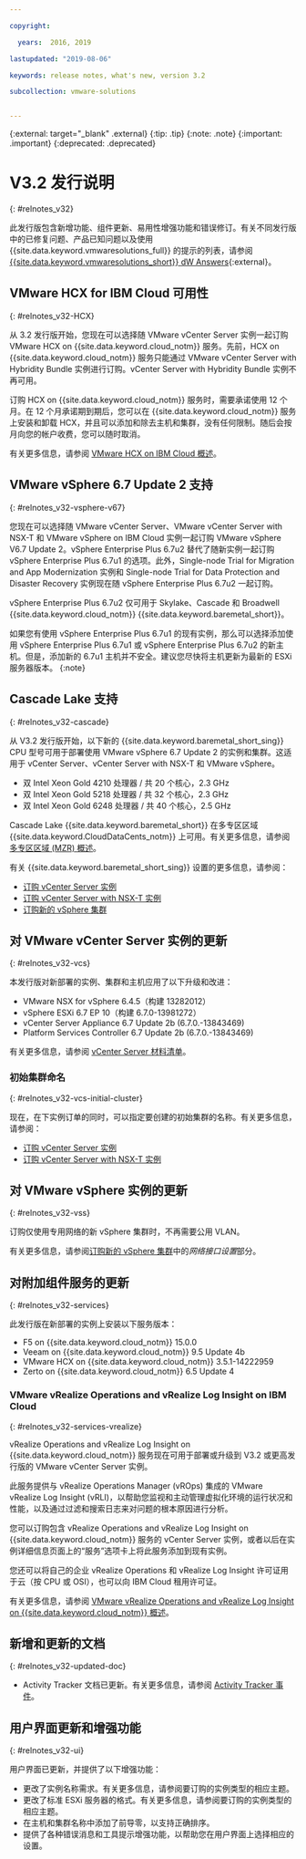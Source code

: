 ```yaml
---

copyright:

  years:  2016, 2019

lastupdated: "2019-08-06"

keywords: release notes, what's new, version 3.2

subcollection: vmware-solutions


---
```


{:external: target="_blank" .external}
{:tip: .tip}
{:note: .note}
{:important: .important}
{:deprecated: .deprecated}

# V3.2 发行说明
{: #relnotes_v32}

此发行版包含新增功能、组件更新、易用性增强功能和错误修订。有关不同发行版中的已修复问题、产品已知问题以及使用 {{site.data.keyword.vmwaresolutions_full}} 的提示的列表，请参阅 [{{site.data.keyword.vmwaresolutions_short}} dW Answers](https://developer.ibm.com/answers/topics/cloudvmw/){:external}。

## VMware HCX for IBM Cloud 可用性
{: #relnotes_v32-HCX}

从 3.2 发行版开始，您现在可以选择随 VMware vCenter Server 实例一起订购 VMware HCX on {{site.data.keyword.cloud_notm}} 服务。先前，HCX on {{site.data.keyword.cloud_notm}} 服务只能通过 VMware vCenter Server with Hybridity Bundle 实例进行订购。vCenter Server with Hybridity Bundle 实例不再可用。

订购 HCX on {{site.data.keyword.cloud_notm}} 服务时，需要承诺使用 12 个月。在 12 个月承诺期到期后，您可以在 {{site.data.keyword.cloud_notm}} 服务上安装和卸载 HCX，并且可以添加和除去主机和集群，没有任何限制。随后会按月向您的帐户收费，您可以随时取消。

有关更多信息，请参阅 [VMware HCX on IBM Cloud 概述](/docs/services/vmwaresolutions?topic=vmware-solutions-hcx_considerations)。

## VMware vSphere 6.7 Update 2 支持
{: #relnotes_v32-vsphere-v67}

您现在可以选择随 VMware vCenter Server、VMware vCenter Server with NSX-T 和 VMware vSphere on IBM Cloud 实例一起订购 VMware vSphere V6.7 Update 2。vSphere Enterprise Plus 6.7u2 替代了随新实例一起订购 vSphere Enterprise Plus 6.7u1 的选项。此外，Single-node Trial for Migration and App Modernization 实例和 Single-node Trial for Data Protection and Disaster Recovery 实例现在随 vSphere Enterprise Plus 6.7u2 一起订购。

vSphere Enterprise Plus 6.7u2 仅可用于 Skylake、Cascade 和 Broadwell {{site.data.keyword.cloud_notm}} {{site.data.keyword.baremetal_short}}。


如果您有使用 vSphere Enterprise Plus 6.7u1 的现有实例，那么可以选择添加使用 vSphere Enterprise Plus 6.7u1 或 vSphere Enterprise Plus 6.7u2 的新主机。但是，添加新的 6.7u1 主机并不安全。建议您尽快将主机更新为最新的 ESXi 服务器版本。
{:note}

## Cascade Lake 支持
{: #relnotes_v32-cascade}

从 V3.2 发行版开始，以下新的 {{site.data.keyword.baremetal_short_sing}} CPU 型号可用于部署使用 VMware vSphere 6.7 Update 2 的实例和集群。这适用于 vCenter Server、vCenter Server with NSX-T 和 VMware vSphere。

* 双 Intel Xeon Gold 4210 处理器 / 共 20 个核心，2.3 GHz
* 双 Intel Xeon Gold 5218 处理器 / 共 32 个核心，2.3 GHz
* 双 Intel Xeon Gold 6248 处理器 / 共 40 个核心，2.5 GHz

Cascade Lake {{site.data.keyword.baremetal_short}} 在多专区区域 {{site.data.keyword.CloudDataCents_notm}} 上可用。有关更多信息，请参阅[多专区区域 (MZR) 概述](/docs/infrastructure/loadbalancer-service?topic=loadbalancer-service-multi-zone-region-mzr-overview)。

有关 {{site.data.keyword.baremetal_short_sing}} 设置的更多信息，请参阅：

* [订购 vCenter Server 实例](/docs/services/vmwaresolutions?topic=vmware-solutions-vc_orderinginstance#vc_orderinginstance-cascade)
* [订购 vCenter Server with NSX-T 实例](/docs/services/vmwaresolutions?topic=vmware-solutions-vc_nsx-t_orderinginstance#vc_nsx-t_orderinginstance-cascade)
* [订购新的 vSphere 集群](/docs/services/vmwaresolutions?topic=vmware-solutions-vs_orderinginstances#vs_orderinginstance-cascade)

## 对 VMware vCenter Server 实例的更新
{: #relnotes_v32-vcs}

本发行版对新部署的实例、集群和主机应用了以下升级和改进：

* VMware NSX for vSphere 6.4.5（构建 13282012）
* vSphere ESXi 6.7 EP 10（构建 6.7.0-13981272）
* vCenter Server Appliance 6.7 Update 2b (6.7.0.-13843469)
* Platform Services Controller 6.7 Update 2b (6.7.0.-13843469)

有关更多信息，请参阅 [vCenter Server 材料清单](/docs/services/vmwaresolutions/vcenter?topic=vmware-solutions-vc_bom)。

### 初始集群命名
{: #relnotes_v32-vcs-initial-cluster}

现在，在下实例订单的同时，可以指定要创建的初始集群的名称。有关更多信息，请参阅：

* [订购 vCenter Server 实例](/docs/services/vmwaresolutions?topic=vmware-solutions-vc_orderinginstance)
* [订购 vCenter Server with NSX-T 实例](/docs/services/vmwaresolutions?topic=vmware-solutions-vc_nsx-t_orderinginstance)

## 对 VMware vSphere 实例的更新
{: #relnotes_v32-vss}

订购仅使用专用网络的新 vSphere 集群时，不再需要公用 VLAN。

有关更多信息，请参阅[订购新的 vSphere 集群](/docs/services/vmwaresolutions?topic=vmware-solutions-vs_orderinginstances#vs_orderinginstances-network-interface-settings)中的*网络接口设置*部分。

## 对附加组件服务的更新
{: #relnotes_v32-services}

此发行版在新部署的实例上安装以下服务版本：

* F5 on {{site.data.keyword.cloud_notm}} 15.0.0
* Veeam on {{site.data.keyword.cloud_notm}} 9.5 Update 4b
* VMware HCX on {{site.data.keyword.cloud_notm}} 3.5.1-14222959
* Zerto on {{site.data.keyword.cloud_notm}} 6.5 Update 4

### VMware vRealize Operations and vRealize Log Insight on IBM Cloud
{: #relnotes_v32-services-vrealize}

vRealize Operations and vRealize Log Insight on {{site.data.keyword.cloud_notm}} 服务现在可用于部署或升级到 V3.2 或更高发行版的 VMware vCenter Server 实例。

此服务提供与 vRealize Operations Manager (vROps) 集成的 VMware vRealize Log Insight (vRLI)，以帮助您监视和主动管理虚拟化环境的运行状况和性能，以及通过过滤和搜索日志来对问题的根本原因进行分析。

您可以订购包含 vRealize Operations and vRealize Log Insight on {{site.data.keyword.cloud_notm}} 服务的 vCenter Server 实例，或者以后在实例详细信息页面上的“服务”选项卡上将此服务添加到现有实例。

您还可以将自己的企业 vRealize Operations 和 vRealize Log Insight 许可证用于云（按 CPU 或 OSI），也可以向 IBM Cloud 租用许可证。

有关更多信息，请参阅 [VMware vRealize Operations and vRealize Log Insight on {{site.data.keyword.cloud_notm}} 概述](/docs/services/vmwaresolutions/vcenter?topic=vmware-solutions-vrops_overview)。

## 新增和更新的文档
{: #relnotes_v32-updated-doc}

* Activity Tracker 文档已更新。有关更多信息，请参阅 [Activity Tracker 事件](/docs/services/vmwaresolutions?topic=vmware-solutions-at-events)。

## 用户界面更新和增强功能
{: #relnotes_v32-ui}

用户界面已更新，并提供了以下增强功能：

* 更改了实例名称需求。有关更多信息，请参阅要订购的实例类型的相应主题。
* 更改了标准 ESXi 服务器的格式。有关更多信息，请参阅要订购的实例类型的相应主题。
* 在主机和集群名称中添加了前导零，以支持正确排序。
* 提供了各种错误消息和工具提示增强功能，以帮助您在用户界面上选择相应的设置。
